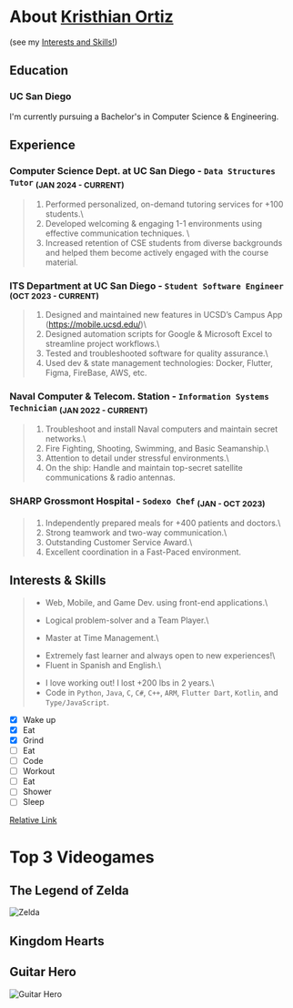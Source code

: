 [//]: <> (Include content that introduces who you are as a programmer and as a person)
[//]: <> (Include HEADINGS, Styling text, Quoting text, Quoting code, external links, section links, relative links [Link to another .md file or an image in your repo. If linking to an image, encode it as a regular link rather than an image], ordered and unordered lists, task lists)
# About [Kristhian Ortiz](https://www.linkedin.com/in/kristhia13/)
(see my [Interests and Skills!](https://github.com/klortiz13/kristhia13/blob/main/index.md#interests--skills))
## Education
### UC San Diego
I'm currently pursuing a Bachelor's in Computer Science & Engineering.
## Experience
### Computer Science Dept. at UC San Diego - `Data Structures Tutor`               <sub>(JAN 2024 - CURRENT)</sub>
> 1. Performed personalized, on-demand tutoring services for +100 students.\
> 2. Developed welcoming & engaging 1-1 environments using effective communication techniques. \
> 3. Increased retention of CSE students from diverse backgrounds and helped them become actively engaged with the course material.
### ITS Department at UC San Diego - `Student Software Engineer`                   <sub>(OCT 2023 - CURRENT)</sub>
> 1. Designed and maintained new features in UCSD’s Campus App (https://mobile.ucsd.edu/)\
> 2. Designed automation scripts for Google & Microsoft Excel to streamline project workflows.\
> 3. Tested and troubleshooted software for quality assurance.\
> 4. Used dev & state management technologies: Docker, Flutter, Figma, FireBase, AWS, etc.
### Naval Computer & Telecom. Station - `Information Systems Technician`           <sub>(JAN 2022 - CURRENT)</sub>
> 1. Troubleshoot and install Naval computers and maintain secret networks.\
> 2. Fire Fighting, Shooting, Swimming, and Basic Seamanship.\
> 3. Attention to detail under stressful environments.\
> 4. On the ship: Handle and maintain top-secret satellite communications & radio antennas.
### SHARP Grossmont Hospital - `Sodexo Chef`                                                           <sub>(JAN - OCT 2023)</sub>
> 1. Independently prepared meals for +400 patients and doctors.\
> 2. Strong teamwork and two-way communication.\
> 3. Outstanding Customer Service Award.\
> 4. Excellent coordination in a Fast-Paced environment.

## Interests & Skills
> * Web, Mobile, and Game Dev. using front-end applications.\
> + Logical problem-solver and a Team Player.\
> - Master at Time Management.\
> + Extremely fast learner and always open to new experiences!\
> + Fluent in Spanish and English.\
> * I love working out! I lost +200 lbs in 2 years.\
> * Code in `Python`, `Java`, `C`, `C#`, `C++`, `ARM`, `Flutter Dart`, `Kotlin`, and `Type/JavaScript`.

- [X] Wake up
- [X] Eat
- [X] Grind
- [ ] Eat
- [ ] Code
- [ ] Workout
- [ ] Eat
- [ ] Shower
- [ ] Sleep

[Relative Link](relative_link.md)

# Top 3 Videogames
## The Legend of Zelda
![Zelda](https://github.com/klortiz13/kristhia13/assets/147196544/8eb865be-a64a-4983-8af3-48779534eeb9)
## Kingdom Hearts

## Guitar Hero
![Guitar Hero](https://github.com/klortiz13/kristhia13/assets/147196544/6679b5d5-2a8a-4e43-b8c2-54975eee3f06)


